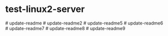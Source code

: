 # test-linux2-server
# update-readme
# update-readme2
# update-readme5
# update-readme6
# update-readme7
# update-readme8
# update-readme9